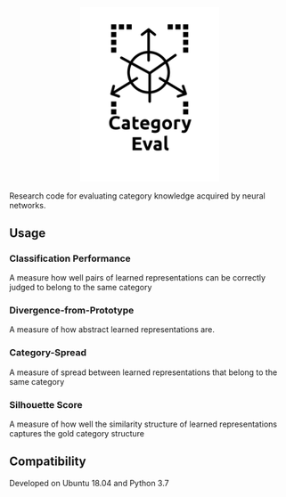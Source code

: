 <div align="center">
 <img src="images/logo.png" width="250"> 
</div>

Research code for evaluating category knowledge acquired by neural networks.

## Usage

### Classification Performance

A measure how well pairs of learned representations can be correctly judged to belong to the same category

### Divergence-from-Prototype

A measure of how abstract learned representations are.

### Category-Spread 

A measure of spread between learned representations that belong to the same category

### Silhouette Score

A measure of how well the similarity structure of learned representations captures the gold category structure 

## Compatibility

Developed on Ubuntu 18.04 and Python 3.7